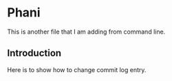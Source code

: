 # Phani
This is another file that I am adding from command line.
## Introduction
Here is to show how to change commit log entry.

